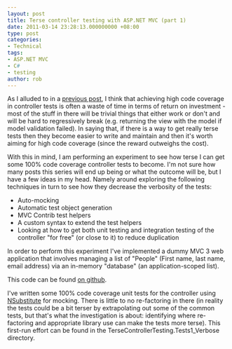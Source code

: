 ```yaml
---
layout: post
title: Terse controller testing with ASP.NET MVC (part 1)
date: 2011-03-14 23:28:13.000000000 +08:00
type: post
categories:
- Technical
tags:
- ASP.NET MVC
- C#
- testing
author: rob
---
```



As I alluded to in a [previous post](/blog/2011/03/12/web-application-testing/ "Web application testing"), I think that achieving high code coverage in controller tests is often a waste of time in terms of return on investment - most of the stuff in there will be trivial things that either work or don't and will be hard to regressively break (e.g. returning the view with the model if model validation failed). In saying that, if there is a way to get really terse tests then they become easier to write and maintain and then it's worth aiming for high code coverage (since the reward outweighs the cost).  
<!--more-->  
With this in mind, I am performing an experiment to see how terse I can get some 100% code coverage controller tests to become. I'm not sure how many posts this series will end up being or what the outcome will be, but I have a few ideas in my head. Namely around exploring the following techniques in turn to see how they decrease the verbosity of the tests:


- Auto-mocking
- Automatic test object generation
- MVC Contrib test helpers
- A custom syntax to extend the test helpers
- Looking at how to get both unit testing and integration testing of the controller "for free" (or close to it) to reduce duplication



In order to perform this experiment I've implemented a dummy MVC 3 web application that involves managing a list of "People" (First name, last name, email address) via an in-memory "database" (an application-scoped list).



This code can be found [on github](https://github.com/robdmoore/ASP.NET-MVC-Terse-Controller-Testing).



I've written some 100% code coverage unit tests for the controller using [NSubstitute](http://nsubstitute.github.com/) for mocking. There is little to no re-factoring in there (in reality the tests could be a bit terser by extrapolating out some of the common tests, but that's what the investigation is about: identifying where re-factoring and appropriate library use can make the tests more terse). This first-run effort can be found in the TerseControllerTesting.Tests1_Verbose directory.
